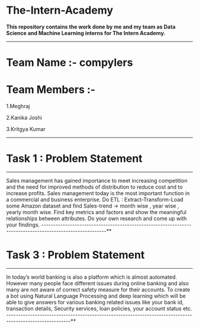 # The-Intern-Academy

**This repository contains the work done by me and my team as Data Science and Machine Learning interns for The Intern Academy.**
_________________________________________________________________________________________________________
# Team Name :- compylers

# Team Members :- 
1.Meghraj

2.Kanika Joshi

3.Kritgya Kumar

__________________________________________________________________________________________________________

# Task 1 : Problem Statement 

---------------------------------------------------------------------------------------------------------
Sales management has gained importance to meet increasing competition and the need for improved
methods of distribution to reduce cost and to increase profits. Sales management today is the most
important function in a commercial and business enterprise. Do ETL : Extract-Transform-Load some Amazon dataset and find Sales-trend -> month wise , year
wise , yearly month wise. Find key metrics and factors and show the meaningful relationships between attributes. Do your own research and come up with your findings.
---------------------------------------------------------------------------------------------------------**

# Task 3 : Problem Statement
---------------------------------------------------------------------------------------------------------
In today’s world banking is also a platform which is almost automated. However many people face different issues during online banking and also many are not aware of correct safety measure for their accounts. To create a bot using Natural Language Processing and deep learning which will be able to give answers for various banking related issues like your bank id, transaction details, Security services, loan policies, your account status etc.
---------------------------------------------------------------------------------------------------------**
